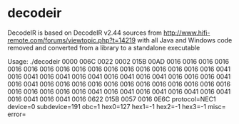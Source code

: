 decodeir
========

DecodeIR is based on  DecodeIR v2.44 sources from http://www.hifi-remote.com/forums/viewtopic.php?t=14219 with all Java and Windows code removed and converted from a library to a standalone executable

Usage:
     ./decodeir 0000 006C 0022 0002 015B 00AD 0016 0016 0016 0016 0016 0016 0016 0016 0016 0016 0016 0016 0016 0016 0016 0016 0016 0041 0016 0041 0016 0041 0016 0041 0016 0041 0016 0041 0016 0016 0016 0041 0016 0041 0016 0016 0016 0016 0016 0016 0016 0016 0016 0016 0016 0016 0016 0016 0016 0016 0016 0041 0016 0041 0016 0041 0016 0041 0016 0041 0016 0041 0016 0041 0016 0622 015B 0057 0016 0E6C
     protocol=NEC1 device=0 subdevice=191 obc=1 hex0=127 hex1=-1 hex2=-1 hex3=-1 misc= error=
